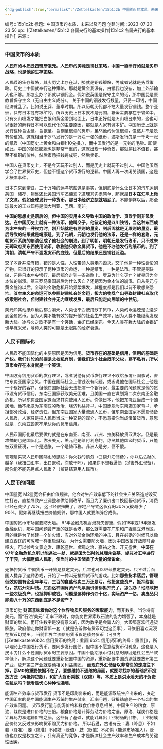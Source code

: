 ```yaml
---
{"dg-publish":true,"permalink":"/Zettelkasten/15b1c2b 中国货币的本质、未来以及问题/","dgPassFrontmatter":true}
---
```


编号:: 15b1c2b
标题:: 中国货币的本质、未来以及问题
创建时间:: 2023-07-20 23:50
up:: [[Zettelkasten/15b1c2 各国央行的基本操作\|15b1c2 各国央行的基本操作]]
来源:: 

---
### 中国货币的本质
**人民币的本质是西班牙银元。人民币的灵魂是铜钱策略，中国一直奉行的就是劣币战略，也是他的生存策略。**

人民币的生存策略，其实历史上存在过，那就是铜钱策略，再或者说就是劣币策略。历史上中国就奉行这种策略，那就是黄金我没有，白银我也没有，加上外部输入也不够。那怎么办？那就以铜代金。假如说英国是保守主义的话，那中国就是原教旨保守主义（无自由主义成分）。
关于中国的铜钱发行数量，只要一印钱，中国经济就乱了。比如说王莽、董卓时期。所以历朝历代都不敢大量发行铜钱。整个亚洲，只有日本是有银矿的，所以历史上日本就不是弱国。银金主要存在于岩浆中，只有火山喷发才能把白银和黄金带到地面上，日本正好就是火山喷出来的，这也可以很好的解释日本可以现代化的主要原因，那就是人家有资本矿。中国历史上就是发行这种含金量、含银量、含铜量很低的货币，虽然他的价值很低，但这并不是没有价值的。这就相当于罗马发行的是一万块一张的纸币，波斯发行的是一千块一张的纸币（中国历史上黄金和白银1:10兑换。），而中国发行的是一元钱的毛钞。即使如此，中国的通货膨胀也是非常严重的，这就出现一种奇景，那就是钱不值钱，甚至不值铜的价格，然后市场把钱铸成铜，然后卖铜。

中国人在货币史上，不是今天玩不过别人，而是历史上就玩不过别人。中国他虽然学会了世界货币史，但他不懂这个货币发行的逻辑。中国人再一次闭关锁国，这是大概率事件。

日本东京到奈良，三十万吨的远洋航船这是事实，但到底是什么让日本的汽车运到美国、储存、销售还比美国汽车还便宜？道理其实很简单，那就是**日本在汇率上做了文章。假如全球发行一种货币，那日本经济立刻就嗝屁了**。不能作弊以后，那全球最大的工业国将是澳大利亚、巴西、南非。

**中国的思想史是落后的，但中国的实用主义导致中国的政治学、货币学则非常发达。在中国历史上就有一种法币，他叫交子。他锚定的是四川铁钱，当这种东西成为宋中央的一种权力时，刚开始就是有原则的量宽，到后面就是无原则的量宽，最后导致的结果就是靖康耻。到了元朝，元朝也发行他的法币，还是一样的套路，元朝货币系统的崩溃促成了他社会的崩溃。到了明朝，明朝还是发行法币，只不过朱元璋政府买东西使用法币，收税他只收金属货币，他是不收他发行的纸币的。到了清朝，清朝严守不滥发货币的底线，但最后的结果还是铜钱泛滥。**

交子本身并没有错，错的是人性，人性带领人类走向毁灭。交子他是一种性善论的产物，它很好的预示了两种货币的命运，一种是纸币，一种是法币。不管是美联储，还是日本中央银行，最后都会走到一条道路上。罗马为什么灭亡？就是因为金本位的崩溃。第三罗马帝国最后为什么灭亡？还是因为金本位的崩溃。自从美元与黄金脱钩以后，全球的金融危机开始频繁爆发，其程度都是我们以前不敢想象恐怖。**资本主义的命运可以参照封建社会的命运，极大的物质产出导致封建社会取代奴隶制社会，但封建社会并无力继续发展，最后只能走向黑暗的中世纪。**

美元和其他纸币最后都会消失，人类也不会使用数字货币，人类的命运还是会退步到金属货币。因为人类不能有效的提升他的社会生产效率，因为人类不能继续发现新大陆。冰与火之歌不是有一个笑话，金矿已经采完。今天人类在新大陆的金银矿也早就采光，等待人类的可能是无限期的经济衰退。

### 人民币国际化

人民币不能国际化的主要原因是因为信用。**货币存在的基础是信用，信用的基础是产权。我们讨论的前提是父权私有制，但我们这个社会既不父权，更不私有，所以货币会存在本身就是一个笑话**。

中国没有信用货币的发行理论，或者说他有货币发行理论不敢给东南亚国家说，害怕东南亚国家会笑。中国在国际社会上借钱没有问题，或者说他在国际社会上他是一个很好的客户，但他在国际社会无法扮演一个银行家，最主要的问题就是他的货币没有货币信用。东南亚国家获取美元困难，且美国一直在谋划第二次东南亚金融危机，所以东南亚国家退而求其次使用人民币。你像日本，他把东南亚当成一个殖民地，他不愿意为东南亚的政治、经济利益背书。中国愿意为东南亚国家背书，承担部分政治、经济责任，但东南亚国家大量流通人民币，但东南亚国家不愿意储备人民币，人家只是把人民币当成一种交易的媒介，不愿意把你当成储备货币，意思就是：东南亚国家不承认你的货币信用。

人民币国际化最后要做的就是在东南亚、南亚、非洲、拉美释放货币洪水。但是最难搞的也是国际化。你买美元，美元他是给付利息的，你买其他国家的货币，只能被双重征税，一个是通胀，一个是铸币税。非洲人是穷，但不傻。

管理层实现人民币国际化的思路：你欠我的债务（巨额外汇储备），你以后会越欠越多（我扭曲汇率，出口退税，你敢干吗），如果你不想我逼债（抛售外汇储备），那你能不能先用点人民币？（贸易结算用人民币）。

### 人民币的问题
中国量宽
M2量宽会扭曲价值规律，他会对生产效率低下的社会生产关系造成毁灭性打击，直接导致产业调整和供给侧改革，而且为了廉价出口换回基础货币，消费已经在减少了70%，这已经很扭曲了，房地产导致这仅存的30%又被减少了90%，假如再继续扭曲价值规律，那中国人就要练辟谷成仙。

中国的货币市场需要防火墙。
97年金融危机香港损失惨重。假如18年或19年爆发金融危机，那中国问题最严重的就是香港，那么就需要在广东和广西建立港币区，目的就是为了修建一个防火墙，应对外部金融环境的冲击，且在必要的时候可以像建立西辽的可敦城一样重启游戏。
为什么需要防火墙，因为中国改革开放随时会哑火，可以参考文景之治、康乾盛世、贞观之治、嘉祐之治、开元盛世。**中国在97年金融危机之所以能逃过一劫，就是因为当时的总理朱镕基，提前对汇率进行了干预，大幅贬值人民币，使当时的中国储备了大量的储备金。**

无抵押货币
中国货币一开始是锚定美元，后来也可以继续锚定美元，只不过后面国人抛弃了这种游戏，开始了一种叫无抵押货币的游戏。比如**那些技术落后，管理低效的国有企业年年亏，三百的食盐他卖三万还是亏。他把这些资产，抵押给银行，然后开始印钱。后面这种国有资产的票面价值都抵押完了，怎么办？他继续把一些次级资产，也抵押印成钱。问题是这种作价四十亿，实际资产一亿，卖废品只能卖八十万的东西到底是不是资产？**

货币幻觉
**财富意味着你对这个世界物质和服务的索取能力**，而非数字。当你持有美元，而“石油/美元” 汇率下跌时，你能向世界索取石油的能力增强了，本身就是财富的增长。而盯住数字是没有意义的，因为数字是会骗人的。大家都喜欢听通货膨胀，政府偷走你财富那一套（ 就是告诉你有货币幻觉这回事），可依旧喜欢沉浸在货币幻觉里。
当前世界主流信用货币都是债务货币（可参考[[Zettelkasten/6b2c 信用货币的终局：重置\|6b2c 信用货币的终局：重置]]），所以理论上中国发行货币，要同步发行国债，但中国不愿意给货币付利息，这也是人民币为什么不是国际货币的主要原因。中国不能给纸币付利息的原因是社会生产效率低下。解决这个问题就要重新配置中国的资源，重新配置中国资源就要放开第三产业，放开第三产业就要动相关利益集团。
**而现在外汇储备以非常快的速度往下掉，那M0的重要依据不在了，要想维持不通缩的局面，就要寻找新的基础货币投放方法（再抵押贷款），和扩大货币乘数（双降）等，本质上是洪水滔天的不负责任乱放吗？我看是忧心忡忡怕通缩。**

能源生产效率与货币发行
货币不是印刷出来的，而是能源系统生产出来的，决定中国汇率的是中国能源生产系统的生产效率。汇率问题，归根结底是一个社会的生产效率问题。
货币发行量与能源价格和粮食价格息息相关。中国生产的粮食、原油、煤炭是进口价格的三倍。粮食价格是计算劳动力价格之锚，原油、煤炭价格是计算电力和运输价格之锚，这些有了基础，就能计算出工业制品的价格。工业制成品价格又反过来影响货币购买力和价格。
所以我说，古语有云：妻（降息）不如妾（降准）,妾（降准）不如妓（贬值）,妓（贬值）不如偷（能源市场准入）。贬值也仅仅是权宜之计，只有真正的竞争，才是解决社会生产效率和生产成本的关键性因素。

